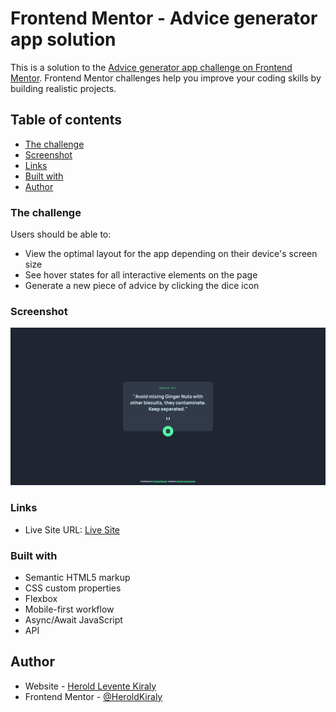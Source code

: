 # Frontend Mentor - Advice generator app solution

This is a solution to the [Advice generator app challenge on Frontend Mentor](https://www.frontendmentor.io/challenges/advice-generator-app-QdUG-13db). Frontend Mentor challenges help you improve your coding skills by building realistic projects.

## Table of contents

- [The challenge](#the-challenge)
- [Screenshot](#screenshot)
- [Links](#links)
- [Built with](#built-with)
- [Author](#author)

### The challenge

Users should be able to:

- View the optimal layout for the app depending on their device's screen size
- See hover states for all interactive elements on the page
- Generate a new piece of advice by clicking the dice icon

### Screenshot

![](/images/screenshot.png)

### Links

- Live Site URL: [Live Site](https://your-live-site-url.com)

### Built with

- Semantic HTML5 markup
- CSS custom properties
- Flexbox
- Mobile-first workflow
- Async/Await JavaScript
- API

## Author

- Website - [Herold Levente Kiraly](https://heroldkiraly.github.io/)
- Frontend Mentor - [@HeroldKiraly](https://www.frontendmentor.io/profile/HeroldKiraly)